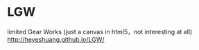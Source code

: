 LGW
===

limited Gear Works (just a canvas in html5，not interesting at all)
http://heyeshuang.github.io/LGW/
